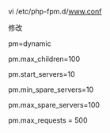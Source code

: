 vi /etc/php-fpm.d/www.conf

修改

pm=dynamic

pm.max\_children=100

pm.start\_servers=10

pm.min\_spare\_servers=10

pm.max\_spare\_servers=100

pm.max\_requests = 500

